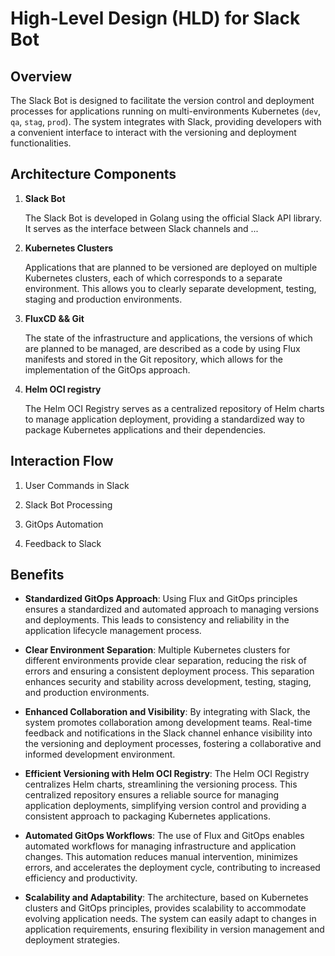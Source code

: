 # High-Level Design (HLD) for Slack Bot

## Overview

The Slack Bot is designed to facilitate the version control and deployment processes for applications running on multi-environments Kubernetes (`dev`, `qa`, `stag`, `prod`). The system integrates with Slack, providing developers with a convenient interface to interact with the versioning and deployment functionalities.

## Architecture Components

1. **Slack Bot**

   The Slack Bot is developed in Golang using the official Slack API library. It serves as the interface between Slack channels and ...

2. **Kubernetes Clusters**

   Applications that are planned to be versioned are deployed on multiple Kubernetes clusters, each of which corresponds to a separate environment. This allows you to clearly separate development, testing, staging and production environments.

3. **FluxCD && Git**

   The state of the infrastructure and applications, the versions of which are planned to be managed, are described as a code by using Flux manifests and stored in the Git repository, which allows for the implementation of the GitOps approach.

4. **Helm OCI registry**

   The Helm OCI Registry serves as a centralized repository of Helm charts to manage application deployment, providing a standardized way to package Kubernetes applications and their dependencies.

## Interaction Flow

1. User Commands in Slack

2. Slack Bot Processing

3. GitOps Automation

4. Feedback to Slack

## Benefits

- **Standardized GitOps Approach**: Using Flux and GitOps principles ensures a standardized and automated approach to managing versions and deployments. This leads to consistency and reliability in the application lifecycle management process.

- **Clear Environment Separation**: Multiple Kubernetes clusters for different environments provide clear separation, reducing the risk of errors and ensuring a consistent deployment process. This separation enhances security and stability across development, testing, staging, and production environments.

- **Enhanced Collaboration and Visibility**: By integrating with Slack, the system promotes collaboration among development teams. Real-time feedback and notifications in the Slack channel enhance visibility into the versioning and deployment processes, fostering a collaborative and informed development environment.

- **Efficient Versioning with Helm OCI Registry**: The Helm OCI Registry centralizes Helm charts, streamlining the versioning process. This centralized repository ensures a reliable source for managing application deployments, simplifying version control and providing a consistent approach to packaging Kubernetes applications.

- **Automated GitOps Workflows**: The use of Flux and GitOps enables automated workflows for managing infrastructure and application changes. This automation reduces manual intervention, minimizes errors, and accelerates the deployment cycle, contributing to increased efficiency and productivity.

- **Scalability and Adaptability**: The architecture, based on Kubernetes clusters and GitOps principles, provides scalability to accommodate evolving application needs. The system can easily adapt to changes in application requirements, ensuring flexibility in version management and deployment strategies.

